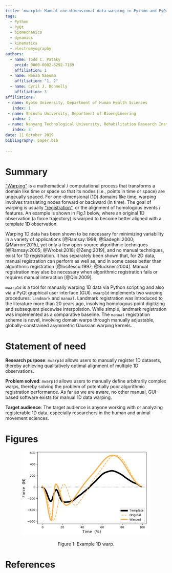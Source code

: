 ```yaml
---
title: 'mwarp1d: Manual one-dimensional data warping in Python and PyQt'
tags:
  - Python
  - PyQt
  - biomechanics
  - dynamics
  - kinematics
  - electromyography
authors:
  - name: Todd C. Pataky
    orcid: 0000-0002-8292-7189
    affiliation: 1
  - name: Hanaa Naouma
    affiliation: "1, 2"
  - name: Cyril J. Donnelly
    affiliation: 3
affiliations:
 - name: Kyoto University, Department of Human Health Sciences
   index: 1
 - name: Shinshu University, Department of Bioengineering
   index: 2
 - name: Nanyang Technological University, Rehabilitation Research Institute of Singapore
   index: 3
date: 11 October 2019
bibliography: paper.bib

---
```


# Summary

["Warping"](https://en.wikipedia.org/wiki/Image_warping) is a mathematical / computational process that transforms a domain like time or space so that its nodes (i.e., points in time or space) are unqeually spaced. For one-dimensional (1D) domains like time, warping involves translating nodes forward or backward (in time). The goal of warping is usually ["registration"](https://en.wikipedia.org/wiki/Image_registration), or the alignment of homologous events / features. An example is shown in Fig.1 below, where an original 1D observation (a force trajectory) is warped to become better aligned with a template 1D observation.

Warping 1D data has been shown to be necessary for minimizing variability in a variety of applications [@Ramsay:1998; @Sadeghi:2000; @Marron:2015], yet only a few open-source algorithmic techniques [@Ramsay:2005; @Wrobel:2018; @Zeng:2019], and no manual techniques, exist for 1D registration. It has separately been shown that, for 2D data, manual registration can perform as well as, and in some cases better than algorithmic registration [@Iosifescu:1997; @Buckner:2004]. Manual registration may also be necessary when algorithmic registration fails or requires manual interaction [@Qin:2009].

``mwarp1d`` is a tool for manually warping 1D data via Python scripting and also via a PyQt graphical user interface (GUI). ``mwarp1d`` implements two warping procedures: `landmark` and `manual`. Landmark registration was introduced to the literature more than 20 years ago, involving homologous point digitizing and subsequent piecewise interpolation. While simple, landmark registration was implemented as a comparative baseline. The `manual` registration scheme is novel, involving domain warps through manually adjustable, globally-constrained asymmetric Gaussian warping kernels.


# Statement of need

**Research purpose**:  `mwarp1d` allows users to manually register 1D datasets, thereby achieving qualitatively optimal alignment of multiple 1D observations.

**Problem solved**:  `mwarp1d` allows users to manually define arbitrarily complex warps, thereby solving the problem of potentially poor algorithmic registration performance. As far as we are aware, no other manual, GUI-based software exists for manual 1D data warping.

**Target audience**: The target audience is anyone working with or analyzing registerable 1D data, especially researchers in the human and animal movement sciences.

# Figures

<center>
<img src="figure.png" width="400"/>

Figure 1: Example 1D warp.
</center>

# References

